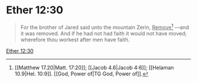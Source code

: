 # Ether 12:30

> For the brother of Jared said unto the mountain Zerin, <u>Remove</u>[^a] —and it was removed. And if he had not had faith it would not have moved; wherefore thou workest after men have faith.

[Ether 12:30](https://www.churchofjesuschrist.org/study/scriptures/bofm/ether/12?lang=eng&id=p30#p30)


[^a]: [[Matthew 17.20|Matt. 17:20]]; [[Jacob 4.6|Jacob 4:6]]; [[Helaman 10.9|Hel. 10:9]]. [[God, Power of|TG God, Power of]].  
